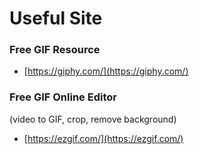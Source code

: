 # Useful Site

### Free GIF Resource
- [https://giphy.com/](https://giphy.com/)


### Free GIF Online Editor
(video to GIF, crop, remove background)
- [https://ezgif.com/](https://ezgif.com/)
